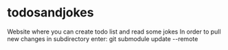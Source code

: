 # todosandjokes
Website where you can create todo list and read some jokes
In order to pull new changes in subdirectory enter: git submodule update --remote
